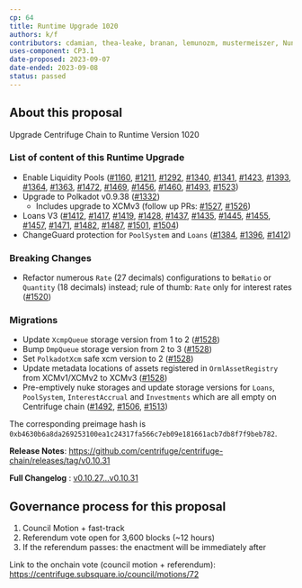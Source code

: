 ```yaml
---
cp: 64
title: Runtime Upgrade 1020
authors: k/f
contributors: cdamian, thea-leake, branan, lemunozm, mustermeiszer, NunoAlexandre, wischli
uses-component: CP3.1
date-proposed: 2023-09-07
date-ended: 2023-09-08
status: passed
---
```


## About this proposal

Upgrade Centrifuge Chain to Runtime Version 1020

### List of content of this Runtime Upgrade
* Enable Liquidity Pools ([#1160](https://github.com/centrifuge/centrifuge-chain/pull/1160), [#1211](https://github.com/centrifuge/centrifuge-chain/pull/1211), [#1292](https://github.com/centrifuge/centrifuge-chain/pull/1292), [#1340](https://github.com/centrifuge/centrifuge-chain/pull/1340), [#1341](https://github.com/centrifuge/centrifuge-chain/pull/1341), [#1423](https://github.com/centrifuge/centrifuge-chain/pull/1423), [#1393](https://github.com/centrifuge/centrifuge-chain/pull/1393), [#1364](https://github.com/centrifuge/centrifuge-chain/pull/1364), [#1363](https://github.com/centrifuge/centrifuge-chain/pull/1363), [#1472](https://github.com/centrifuge/centrifuge-chain/pull/1472), [#1469](https://github.com/centrifuge/centrifuge-chain/pull/1469), [#1456](https://github.com/centrifuge/centrifuge-chain/pull/1456), [#1460](https://github.com/centrifuge/centrifuge-chain/pull/1460), [#1493](https://github.com/centrifuge/centrifuge-chain/pull/1493), [#1523](https://github.com/centrifuge/centrifuge-chain/pull/1523))
* Upgrade to Polkadot v0.9.38 ([#1332](https://github.com/centrifuge/centrifuge-chain/pull/1332))
  * Includes upgrade to XCMv3 (follow up PRs: [#1527](https://github.com/centrifuge/centrifuge-chain/pull/1527), [#1526](https://github.com/centrifuge/centrifuge-chain/pull/1526))
* Loans V3 ([#1412](https://github.com/centrifuge/centrifuge-chain/pull/1412), [#1417](https://github.com/centrifuge/centrifuge-chain/pull/1417), [#1419](https://github.com/centrifuge/centrifuge-chain/pull/1419), [#1428](https://github.com/centrifuge/centrifuge-chain/pull/1428), [#1437](https://github.com/centrifuge/centrifuge-chain/pull/1437), [#1435](https://github.com/centrifuge/centrifuge-chain/pull/1435), [#1445](https://github.com/centrifuge/centrifuge-chain/pull/1445), [#1455](https://github.com/centrifuge/centrifuge-chain/pull/1455), [#1457](https://github.com/centrifuge/centrifuge-chain/pull/1457), [#1471](https://github.com/centrifuge/centrifuge-chain/pull/1471), [#1482](https://github.com/centrifuge/centrifuge-chain/pull/1482), [#1487](https://github.com/centrifuge/centrifuge-chain/pull/1487), [#1501](https://github.com/centrifuge/centrifuge-chain/pull/1501), [#1504](https://github.com/centrifuge/centrifuge-chain/pull/1504))
* ChangeGuard protection for `PoolSystem` and `Loans` ([#1384](https://github.com/centrifuge/centrifuge-chain/pull/1384), [#1396](https://github.com/centrifuge/centrifuge-chain/pull/1396), [#1412](https://github.com/centrifuge/centrifuge-chain/pull/1412))

### Breaking Changes

* Refactor numerous `Rate` (27 decimals) configurations to be`Ratio` or `Quantity` (18 decimals) instead; rule of thumb: `Rate` only for interest rates ([#1520](https://github.com/centrifuge/centrifuge-chain/pull/1520))

### Migrations

* Update `XcmpQueue` storage version from 1 to 2 ([#1528](https://github.com/centrifuge/centrifuge-chain/pull/1528))
* Bump `DmpQueue` storage version from 2 to 3 ([#1528](https://github.com/centrifuge/centrifuge-chain/pull/1528))
* Set `PolkadotXcm` safe xcm version to 2 ([#1528](https://github.com/centrifuge/centrifuge-chain/pull/1528))
* Update metadata locations of assets registered in `OrmlAssetRegistry` from XCMv1/XCMv2 to XCMv3 ([#1528](https://github.com/centrifuge/centrifuge-chain/pull/1528))
* Pre-emptively nuke storages and update storage versions for `Loans`, `PoolSystem`, `InterestAccrual` and `Investments` which are all empty on Centrifuge chain ([#1492](https://github.com/centrifuge/centrifuge-chain/pull/1492), [#1506](https://github.com/centrifuge/centrifuge-chain/pull/1506), [#1513](https://github.com/centrifuge/centrifuge-chain/pull/1513))

The corresponding preimage hash is `0xb4630b6a8da269253100ea1c24317fa566c7eb09e181661acb7db8f7f9beb782`.

**Release Notes**: https://github.com/centrifuge/centrifuge-chain/releases/tag/v0.10.31

**Full Changelog** : [v0.10.27...v0.10.31](https://github.com/centrifuge/centrifuge-chain/compare/v0.10.27...v0.10.31)

## Governance process for this proposal
1. Council Motion + fast-track
2. Referendum vote open for 3,600 blocks (~12 hours)
3. If the referendum passes: the enactment will be immediately after

Link to the onchain vote (council motion + referendum): https://centrifuge.subsquare.io/council/motions/72
